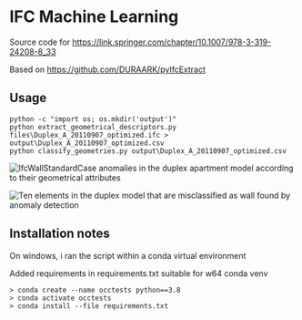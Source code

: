 # IFC Machine Learning

Source code for https://link.springer.com/chapter/10.1007/978-3-319-24208-8_33

Based on https://github.com/DURAARK/pyIfcExtract

## Usage

    python -c "import os; os.mkdir('output')"
    python extract_geometrical_descriptors.py files\Duplex_A_20110907_optimized.ifc > output\Duplex_A_20110907_optimized.csv
    python classify_geometries.py output\Duplex_A_20110907_optimized.csv

![IfcWallStandardCase anomalies in the duplex apartment model according to their geometrical attributes](images/wall-plot.png "IfcWallStandardCase anomalies in the duplex apartment model according to their geometrical attributes")

![Ten elements in the duplex model that are misclassified as wall found by anomaly detection](images/wall-render.png "Ten elements in the duplex model that are misclassified as wall found by anomaly detection")


## Installation notes 

On windows, i ran the script within a conda virtual environment 

Added requirements in requirements.txt suitable for w64 conda venv
```
> conda create --name occtests python==3.8
> conda activate occtests
> conda install --file requirements.txt 
```
